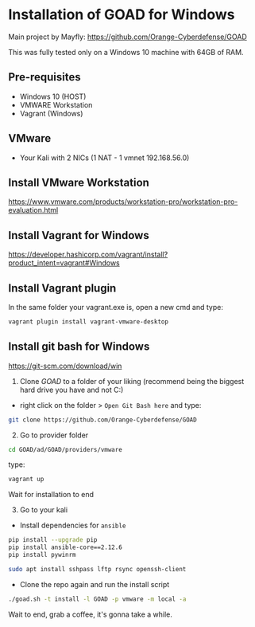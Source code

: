 # Installation of GOAD for Windows

Main project by Mayfly: https://github.com/Orange-Cyberdefense/GOAD

This was fully tested only on a Windows 10 machine with 64GB of RAM. 


## Pre-requisites
- Windows 10 (HOST)
- VMWARE Workstation 
- Vagrant (Windows)

## VMware
- Your Kali with 2 NICs (1 NAT - 1 vmnet 192.168.56.0)

## Install VMware Workstation 
https://www.vmware.com/products/workstation-pro/workstation-pro-evaluation.html

## Install Vagrant for Windows
https://developer.hashicorp.com/vagrant/install?product_intent=vagrant#Windows

## Install Vagrant plugin 
In the same folder your vagrant.exe is, open a new cmd and type:
```bash
vagrant plugin install vagrant-vmware-desktop
```

## Install git bash for Windows
https://git-scm.com/download/win

1. Clone *GOAD* to a folder of your liking (recommend being the biggest hard drive you have and not C:)
- right click on the folder > `Open Git Bash here` and type:
```bash
git clone https://github.com/Orange-Cyberdefense/GOAD
```
2. Go to provider folder
```bash
cd GOAD/ad/GOAD/providers/vmware
```
type:
```bash
vagrant up
```
Wait for installation to end

3. Go to your kali
   
- Install dependencies for `ansible`

```bash
pip install --upgrade pip
pip install ansible-core==2.12.6
pip install pywinrm

sudo apt install sshpass lftp rsync openssh-client
```
- Clone the repo again and run the install script

```bash
./goad.sh -t install -l GOAD -p vmware -m local -a
```
Wait to end, grab a coffee, it's gonna take a while.



